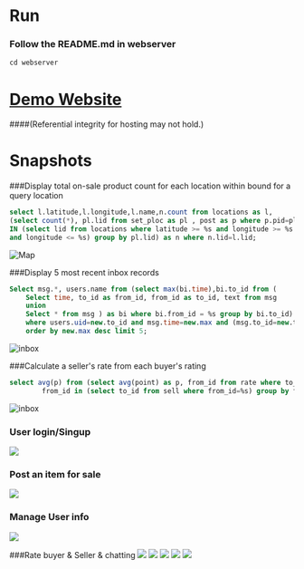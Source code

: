 # Run
### Follow the README.md in webserver
```java
cd webserver
```
# [Demo Website](http://104.154.82.30:8111/)
####(Referential integrity for hosting may not hold.)

# Snapshots
###Display total on-sale product count for each location within bound for a query location
```sql
select l.latitude,l.longitude,l.name,n.count from locations as l, 
(select count(*), pl.lid from set_ploc as pl , post as p where p.pid=pl.pid and p.status=0 and pl.lid 
IN (select lid from locations where latitude >= %s and longitude >= %s and  latitude <= %s 
and longitude <= %s) group by pl.lid) as n where n.lid=l.lid;
```
![Map](https://github.com/micklinISgood/DealNear/blob/master/img/dealnear2016-12-09%2011.24.05%20AM.png)

###Display 5 most recent inbox records
```sql
Select msg.*, users.name from (select max(bi.time),bi.to_id from (
    Select time, to_id as from_id, from_id as to_id, text from msg
    union
    Select * from msg ) as bi where bi.from_id = %s group by bi.to_id) as new, users,msg 
    where users.uid=new.to_id and msg.time=new.max and (msg.to_id=new.to_id or msg.from_id=new.to_id) 
    order by new.max desc limit 5;
```
![inbox](https://github.com/micklinISgood/DealNear/blob/master/img/dealnear2016-12-09%2011.38.29%20AM.png)

###Calculate a seller's rate from each buyer's rating
```sql
select avg(p) from (select avg(point) as p, from_id from rate where to_id=%s and 
        from_id in (select to_id from sell where from_id=%s) group by from_id) as foo 
```
![inbox](https://github.com/micklinISgood/DealNear/blob/master/img/seller_r.png)

### User login/Singup 
![](https://github.com/micklinISgood/DealNear/blob/master/img/dealnear2016-12-09%2011.33.05%20AM.png)

### Post an item for sale
![](https://github.com/micklinISgood/DealNear/blob/master/img/dealnear2016-12-09%2011.33.58%20AM.png)

### Manage User info
![](https://github.com/micklinISgood/DealNear/blob/master/img/dealnear2016-12-09%2011.35.00%20AM.png)

###Rate buyer & Seller & chatting
![](https://github.com/micklinISgood/DealNear/blob/master/img/dealnear2016-12-09%2011.35.23%20AM.png)
![](https://github.com/micklinISgood/DealNear/blob/master//img/dealnear2016-12-09%2011.39.37%20AM.png) 
![](https://github.com/micklinISgood/DealNear/blob/master/img/dealnear2016-12-09%2011.42.06%20AM.png)
![](https://github.com/micklinISgood/DealNear/blob/master/img/dealnear2016-12-09%2011.42.34%20AM.png)
![](https://github.com/micklinISgood/DealNear/blob/master/img/dealnear2016-12-09%2011.43.16%20AM.png)




